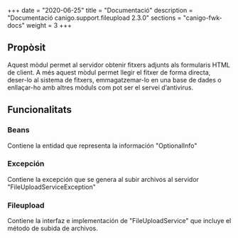 +++
date        = "2020-06-25"
title       = "Documentació"
description = "Documentació canigo.support.fileupload 2.3.0"
sections    = "canigo-fwk-docs"
weight      = 3
+++

## Propòsit

Aquest mòdul permet al servidor obtenir fitxers adjunts als formularis HTML de client. A més aquest mòdul permet llegir el fitxer de forma directa, deser-lo al sistema de fitxers, emmagatzemar-lo en una base de dades o enllaçar-ho amb altres mòduls com pot ser el servei d’antivirus.

## Funcionalitats

### Beans

Contiene la entidad que representa la información "OptionalInfo"

### Excepción

Contiene la excepción que se genera al subir archivos al servidor "FileUploadServiceException"

### Fileupload

Contiene la interfaz e implementación de "FileUploadService" que incluye el método de subida de archivos. 

